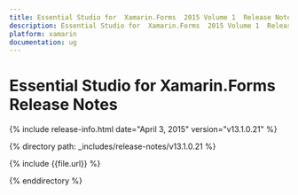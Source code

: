 ```yaml
---
title: Essential Studio for  Xamarin.Forms  2015 Volume 1  Release Notes  
description: Essential Studio for  Xamarin.Forms  2015 Volume 1  Release Notes  
platform: xamarin
documentation: ug
---
```


# Essential Studio for  Xamarin.Forms  Release Notes  

{% include release-info.html date="April 3, 2015"  version="v13.1.0.21" %} 


{% directory path: _includes/release-notes/v13.1.0.21 %}

{% include {{file.url}} %}

{% enddirectory %}